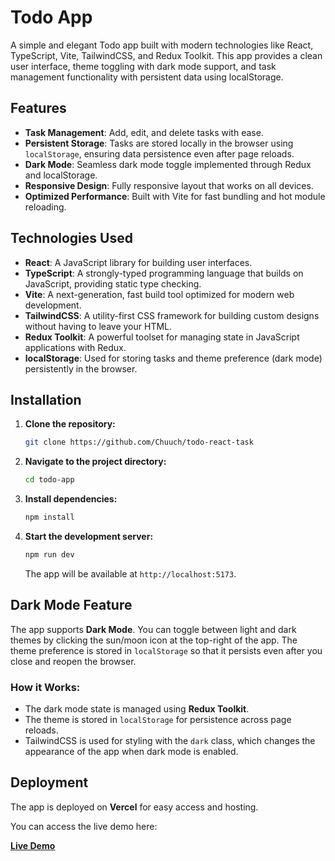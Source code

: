 
# Todo App

A simple and elegant Todo app built with modern technologies like React, TypeScript, Vite, TailwindCSS, and Redux Toolkit. This app provides a clean user interface, theme toggling with dark mode support, and task management functionality with persistent data using localStorage.

## Features

- **Task Management**: Add, edit, and delete tasks with ease.
- **Persistent Storage**: Tasks are stored locally in the browser using `localStorage`, ensuring data persistence even after page reloads.
- **Dark Mode**: Seamless dark mode toggle implemented through Redux and localStorage.
- **Responsive Design**: Fully responsive layout that works on all devices.
- **Optimized Performance**: Built with Vite for fast bundling and hot module reloading.
  
## Technologies Used

- **React**: A JavaScript library for building user interfaces.
- **TypeScript**: A strongly-typed programming language that builds on JavaScript, providing static type checking.
- **Vite**: A next-generation, fast build tool optimized for modern web development.
- **TailwindCSS**: A utility-first CSS framework for building custom designs without having to leave your HTML.
- **Redux Toolkit**: A powerful toolset for managing state in JavaScript applications with Redux.
- **localStorage**: Used for storing tasks and theme preference (dark mode) persistently in the browser.

## Installation

1. **Clone the repository:**

   ```bash
   git clone https://github.com/Chuuch/todo-react-task
   ```

2. **Navigate to the project directory:**

   ```bash
   cd todo-app
   ```

3. **Install dependencies:**

   ```bash
   npm install
   ```

4. **Start the development server:**

   ```bash
   npm run dev
   ```

   The app will be available at `http://localhost:5173`.

## Dark Mode Feature

The app supports **Dark Mode**. You can toggle between light and dark themes by clicking the sun/moon icon at the top-right of the app. The theme preference is stored in `localStorage` so that it persists even after you close and reopen the browser.

### How it Works:
- The dark mode state is managed using **Redux Toolkit**.
- The theme is stored in `localStorage` for persistence across page reloads.
- TailwindCSS is used for styling with the `dark` class, which changes the appearance of the app when dark mode is enabled.

## Deployment

The app is deployed on **Vercel** for easy access and hosting.

You can access the live demo here:

[**Live Demo**](https://todo-react-task-4oitqdmxx-chuchulev.vercel.app/)
